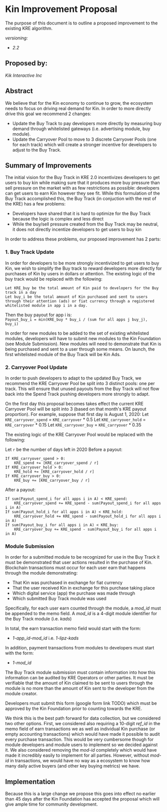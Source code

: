 # Kin Improvement Proposal
The purpose of this document is to outline a proposed improvement to the existing KRE algorithm. 

*versioning:*
- *2.2*

## Proposed by:
*Kik Interactive Inc*

## Abstract
We believe that for the Kin economy to continue to grow, the ecosystem needs to focus on driving real demand for Kin. In order to more directly drive this goal we recommend 2 changes:
- Update the Buy Track to pay developers more directly by measuring buy demand through whitelisted gateways (i.e. advertising module, buy module).
- Update the Carryover Pool to move to 3 discrete Carryover Pools (one for each track) which will create a stronger incentive for developers to adjust to the Buy Track.

## Summary of Improvements
The initial vision for the Buy Track in KRE 2.0 incentivizes developers to get users to buy kin while making sure that it produces more buy pressure than sell pressure on the market with as few restrictions as possible: developers can get users to earn Kin however they see fit. While this formulation of the Buy Track accomplished this, the Buy Track (in conjuction with the rest of the KRE) has a few problems:
- Developers have shared that it is hard to optimize for the Buy Track because the logic is complex and less direct
- While the buy/sell pressure created from the Buy Track may be neutral, it does not directly incentize developers to get users to buy kin

In order to address these problems, our proposed improvement has 2 parts:
### 1. Buy Track Update
In order for developers to be more strongly incentivized to get users to buy Kin, we wish to simplify the Buy track to reward developers more directly for purchases of Kin by users in dollars or attention. The existing logic of the buy track would be replaced with the following:<br/>

`Let KRE_buy be the total amount of Kin paid to developers for the Buy track in a day`<br/>
`Let buy_i be the total amount of Kin purchased and sent to users through their attention (ads) or fiat currency through a registered whitelisted module in app i in a day.`  <br/>

Then the buy payout for app i is:  
`Payout_buy_i = min(KRE_buy * buy_i / (sum for all apps j buy_j), buy_i)`

In order for new modules to be added to the set of existing whitelisted modules, developers will have to submit new modules to the Kin Foundation (see Module Submission). New modules will need to demonstrate that Kin is being purchased and sent to a user through some means. On launch, the first whitelisted module of the Buy Track will be Kin Ads.

### 2. Carryover Pool Update
In order to push developers to adapt to the updated Buy Track, we recommend the KRE Carryover Pool be split into 3 distinct pools: one per track. This will ensure that unused payouts from the Buy Track will not flow back into the Spend Track pushing developers more strongly to adapt. 

On the first day this proposal becomes takes effect the current KRE Carryover Pool will be split into 3 (based on that month's KRE payout proportion). For example, suppose that first day is August 1, 2020:
Let `KRE_carryover_spend` = `KRE_carryover` * 0.5
Let `KRE_carryover_hold` = `KRE_carryover` * 0.15
Let `KRE_carryover_buy` = `KRE_carryover` * 0.35

The existing logic of the KRE Carryover Pool would be replaced with the following: <br/>

Let `r` be the number of days left in 2020
Before a payout:
```
If KRE_carryover_spend > 0:
    KRE_spend += [KRE_carryover_spend / r]
If KRE_carryover_hold > 0:
    KRE_hold += [KRE_carryover_hold / r]
If KRE_carryover_buy > 0:
    KRE_buy += [KRE_carryover_buy / r]
```

After a payout:
```
If sum(Payout_spend_i for all apps i in A) < KRE_spend:
    KRE_carryover_spend += KRE_spend - sum(Payout_spend_i for all apps i in A)
If sum(Payout_hold_i for all apps i in A) < KRE_hold:
    KRE_carryover_hold += KRE_spend - sum(Payout_hold_i for all apps i in A)
If sum(Payout_buy_i for all apps i in A) < KRE_buy:
    KRE_carryover_buy += KRE_spend - sum(Payout_buy_i for all apps i in A)
```

### Module Submission

In order for a submitted module to be recognized for use in the Buy Track it must be demonstrated that user actions resulted in the purchase of Kin. Blockchain transactions must occur for each user earn that happens through the module demonstrating:
- That Kin was purchased in exchange for fiat currency
- That the user received Kin in exchange for this purchase taking place
- Which digital service (app) the purchase was made through
- Which submitted Buy Track module was used

Specifically, for each user earn counted through the module, a *mod_id* must be appended to the memo field. A *mod_id* is a 4-digit module identifier for the Buy Track module (i.e. *kads*)

In total, the earn transaction memo field would start with the form:
- *1-app_id-mod_id* i.e. *1-lipz-kads*

In addition, payment transactions from modules to developers must start with the form:
- *1-mod_id*

The Buy Track module submission must contain information into how this information can be audited by KRE Operators or other parties. It must be verifiable that the amount of Kin claimed to be sent to users through the module is no more than the amount of Kin sent to the developer from the module creator.

Developers must submit this form (google form link TODO) which must be approved by the Kin Foundation prior to counting towards the KRE.

We think this is the best path forward for data collection, but we considered two other options. First, we considered also requiring a 10-digit *ref_id* in the memo field of earn transactions we as well as individual Kin purchase (or empty accounting transactions) which would have made it possible to audit every purchase transaction. This would be very cumbersome though for module developers and module users to implement so we decided against it. We also considered removing the *mod-id* completely which would have made it incredibly easily to implement for all parties. However, without *mod-id* in transactions, we would have no way as a ecosystem to know how many daily active buyers (and other key buying metrics) we have.

## Implementation
Because this is a large change we propose this goes into effect no earlier than 45 days after the Kin Foundation has accepted the proposal which will give ample time for community development.
